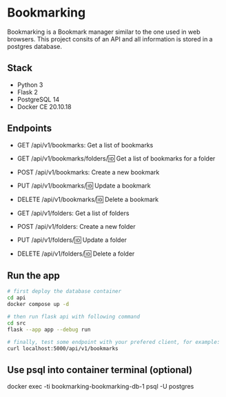 # Bookmarking

Bookmarking is a Bookmark manager similar to the one used in web browsers. This project consits of an API and all information is stored in a postgres database.

## Stack
- Python 3
- Flask 2
- PostgreSQL 14
- Docker CE 20.10.18

## Endpoints
- GET /api/v1/bookmarks: Get a list of bookmarks
- GET /api/v1/bookmarks/folders/:id: Get a list of bookmarks for a folder
- POST /api/v1/bookmarks: Create a new bookmark
- PUT /api/v1/bookmarks/:id: Update a bookmark
- DELETE /api/v1/bookmarks/:id: Delete a bookmark

- GET /api/v1/folders: Get a list of folders
- POST /api/v1/folders: Create a new folder
- PUT /api/v1/folders/:id: Update a folder
- DELETE /api/v1/folders/:id: Delete a folder

## Run the app
```bash
# first deploy the database container
cd api
docker compose up -d

# then run flask api with following command
cd src
flask --app app --debug run

# finally, test some endpoint with your prefered client, for example:
curl localhost:5000/api/v1/bookmarks
```

## Use psql into container terminal (optional)
docker exec -ti bookmarking-bookmarking-db-1 psql -U postgres
